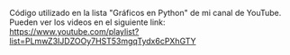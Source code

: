Código utilizado en la lista "Gráficos en Python" de mi canal de YouTube.<br>
Pueden ver los videos en el siguiente link:<br>
https://www.youtube.com/playlist?list=PLmwZ3IJDZOOy7HST53mgqTydx6cPXhGTY
